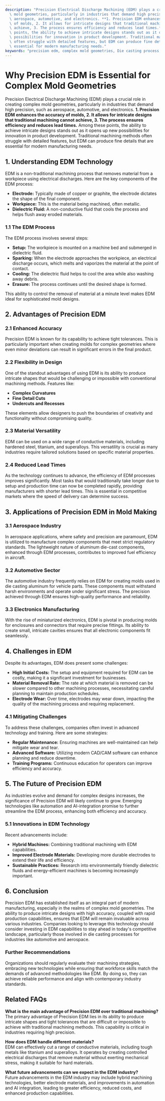 ```yaml
---
description: "Precision Electrical Discharge Machining (EDM) plays a crucial role in creating complex\
  \ mold geometries, particularly in industries that demand high precision, such as\
  \ aerospace, automotive, and electronics. **1. Precision EDM enhances the accuracy\
  \ of molds, 2. It allows for intricate designs that traditional machining cannot\
  \ achieve, 3. The process ensures efficiency and reduces lead times.** Among these\
  \ points, the ability to achieve intricate designs stands out as it opens up new\
  \ possibilities for innovation in product development. Traditional machining methods\
  \ often struggle with detailed features, but EDM can produce fine details that are\
  \ essential for modern manufacturing needs."
keywords: "precision edm, complex mold geometries, Die casting process, Die-cast aluminum"
---
```

# Why Precision EDM is Essential for Complex Mold Geometries

Precision Electrical Discharge Machining (EDM) plays a crucial role in creating complex mold geometries, particularly in industries that demand high precision, such as aerospace, automotive, and electronics. **1. Precision EDM enhances the accuracy of molds, 2. It allows for intricate designs that traditional machining cannot achieve, 3. The process ensures efficiency and reduces lead times.** Among these points, the ability to achieve intricate designs stands out as it opens up new possibilities for innovation in product development. Traditional machining methods often struggle with detailed features, but EDM can produce fine details that are essential for modern manufacturing needs.

## **1. Understanding EDM Technology**

EDM is a non-traditional machining process that removes material from a workpiece using electrical discharges. Here are the key components of the EDM process:

- **Electrode:** Typically made of copper or graphite, the electrode dictates the shape of the final component.
- **Workpiece:** This is the material being machined, often metallic.
- **Dielectric Fluid:** A non-conductive fluid that cools the process and helps flush away eroded materials.

### **1.1 The EDM Process**

The EDM process involves several steps:

- **Setup:** The workpiece is mounted on a machine bed and submerged in dielectric fluid.
- **Sparking:** When the electrode approaches the workpiece, an electrical discharge occurs, which melts and vaporizes the material at the point of contact.
- **Cooling:** The dielectric fluid helps to cool the area while also washing away debris.
- **Erasure:** The process continues until the desired shape is formed.

This ability to control the removal of material at a minute level makes EDM ideal for sophisticated mold designs. 

## **2. Advantages of Precision EDM**

### **2.1 Enhanced Accuracy**

Precision EDM is known for its capability to achieve tight tolerances. This is particularly important when creating molds for complex geometries where even minor deviations can result in significant errors in the final product.

### **2.2 Flexibility in Design**

One of the standout advantages of using EDM is its ability to produce intricate shapes that would be challenging or impossible with conventional machining methods. Features like:

- **Complex Curvatures**
- **Fine Detail Cuts**
- **Undercuts and Recesses**

These elements allow designers to push the boundaries of creativity and functionality without compromising quality.

### **2.3 Material Versatility**

EDM can be used on a wide range of conductive materials, including hardened steel, titanium, and superalloys. This versatility is crucial as many industries require tailored solutions based on specific material properties.

### **2.4 Reduced Lead Times**

As the technology continues to advance, the efficiency of EDM processes improves significantly. Most tasks that would traditionally take longer due to setup and production time can now be completed rapidly, providing manufacturers with shorter lead times. This is essential in competitive markets where the speed of delivery can determine success.

## **3. Applications of Precision EDM in Mold Making**

### **3.1 Aerospace Industry**

In aerospace applications, where safety and precision are paramount, EDM is utilized to manufacture complex components that meet strict regulatory standards. The lightweight nature of aluminum die-cast components, enhanced through EDM processes, contributes to improved fuel efficiency in aircraft.

### **3.2 Automotive Sector**

The automotive industry frequently relies on EDM for creating molds used in die casting aluminum for vehicle parts. These components must withstand harsh environments and operate under significant stress. The precision achieved through EDM ensures high-quality performance and reliability.

### **3.3 Electronics Manufacturing**

With the rise of miniaturized electronics, EDM is pivotal in producing molds for enclosures and connectors that require precise fittings. Its ability to create small, intricate cavities ensures that all electronic components fit seamlessly.

## **4. Challenges in EDM**

Despite its advantages, EDM does present some challenges:

- **High Initial Costs:** The setup and equipment required for EDM can be costly, making it a significant investment for businesses.
- **Material Removal Rate:** The rate at which material is removed can be slower compared to other machining processes, necessitating careful planning to maintain production schedules.
- **Electrode Wear:** Over time, electrodes may wear down, impacting the quality of the machining process and requiring replacement.

### **4.1 Mitigating Challenges**

To address these challenges, companies often invest in advanced technology and training. Here are some strategies:

- **Regular Maintenance:** Ensuring machines are well-maintained can help mitigate wear and tear.
- **Advanced Software:** Utilizing modern CAD/CAM software can enhance planning and reduce downtime.
- **Training Programs:** Continuous education for operators can improve efficiency and accuracy.

## **5. The Future of Precision EDM**

As industries evolve and demand for complex designs increases, the significance of Precision EDM will likely continue to grow. Emerging technologies like automation and AI-integration promise to further streamline the EDM process, enhancing both efficiency and accuracy.

### **5.1 Innovations in EDM Technology**

Recent advancements include:

- **Hybrid Machines:** Combining traditional machining with EDM capabilities.
- **Improved Electrode Materials:** Developing more durable electrodes to extend their life and efficiency.
- **Sustainable Practices:** Research into environmentally friendly dielectric fluids and energy-efficient machines is becoming increasingly important.

## **6. Conclusion**

Precision EDM has established itself as an integral part of modern manufacturing, especially in the realms of complex mold geometries. The ability to produce intricate designs with high accuracy, coupled with rapid production capabilities, ensures that EDM will remain invaluable across various industries. Companies looking to leverage this technology should consider investing in EDM capabilities to stay ahead in today's competitive landscape, particularly those involved in die casting processes for industries like automotive and aerospace.

### Further Recommendations

Organizations should regularly evaluate their machining strategies, embracing new technologies while ensuring that workforce skills match the demands of advanced methodologies like EDM. By doing so, they can achieve reliable performance and align with contemporary industry standards.

## Related FAQs

**What is the main advantage of Precision EDM over traditional machining?**  
The primary advantage of Precision EDM lies in its ability to produce intricate shapes and tight tolerances that are difficult or impossible to achieve with traditional machining methods. This capability is critical in industries requiring high precision.

**How does EDM handle different materials?**  
EDM can effectively cut a range of conductive materials, including tough metals like titanium and superalloys. It operates by creating controlled electrical discharges that remove material without exerting mechanical stress, making it suitable for hard materials.

**What future advancements can we expect in the EDM industry?**  
Future advancements in the EDM industry may include hybrid machining technologies, better electrode materials, and improvements in automation and AI integration, leading to greater efficiency, reduced costs, and enhanced production capabilities.
